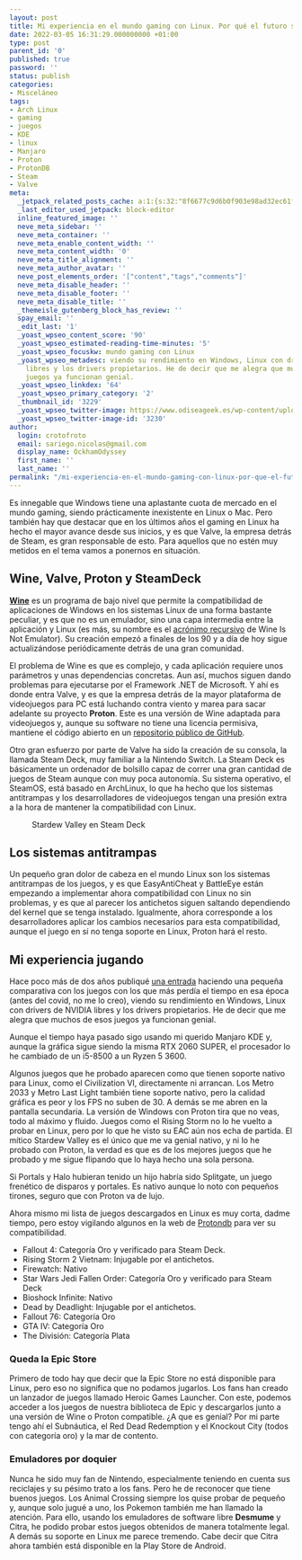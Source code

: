 ```yaml
---
layout: post
title: Mi experiencia en el mundo gaming con Linux. Por qué el futuro se ve prometedor
date: 2022-03-05 16:31:29.000000000 +01:00
type: post
parent_id: '0'
published: true
password: ''
status: publish
categories:
- Misceláneo
tags:
- Arch Linux
- gaming
- juegos
- KDE
- linux
- Manjaro
- Proton
- ProtonDB
- Steam
- Valve
meta:
  _jetpack_related_posts_cache: a:1:{s:32:"8f6677c9d6b0f903e98ad32ec61f8deb";a:2:{s:7:"expires";i:1653682446;s:7:"payload";a:3:{i:0;a:1:{s:2:"id";i:3318;}i:1;a:1:{s:2:"id";i:2659;}i:2;a:1:{s:2:"id";i:2283;}}}}
  _last_editor_used_jetpack: block-editor
  inline_featured_image: ''
  neve_meta_sidebar: ''
  neve_meta_container: ''
  neve_meta_enable_content_width: ''
  neve_meta_content_width: '0'
  neve_meta_title_alignment: ''
  neve_meta_author_avatar: ''
  neve_post_elements_order: '["content","tags","comments"]'
  neve_meta_disable_header: ''
  neve_meta_disable_footer: ''
  neve_meta_disable_title: ''
  _themeisle_gutenberg_block_has_review: ''
  spay_email: ''
  _edit_last: '1'
  _yoast_wpseo_content_score: '90'
  _yoast_wpseo_estimated-reading-time-minutes: '5'
  _yoast_wpseo_focuskw: mundo gaming con Linux
  _yoast_wpseo_metadesc: viendo su rendimiento en Windows, Linux con drivers de NVIDIA
    libres y los drivers propietarios. He de decir que me alegra que muchos de esos
    juegos ya funcionan genial.
  _yoast_wpseo_linkdex: '64'
  _yoast_wpseo_primary_category: '2'
  _thumbnail_id: '3229'
  _yoast_wpseo_twitter-image: https://www.odiseageek.es/wp-content/uploads/2022/03/Portada-Odisea-Geek-twitter-1024x576.png
  _yoast_wpseo_twitter-image-id: '3230'
author:
  login: crotofroto
  email: sariego.nicolas@gmail.com
  display_name: OckhamOdyssey
  first_name: ''
  last_name: ''
permalink: "/mi-experiencia-en-el-mundo-gaming-con-linux-por-que-el-futuro-se-ve-prometedor/"
---
```

<p><!-- wp:paragraph --></p>
<p>Es innegable que Windows tiene una aplastante cuota de mercado en el mundo gaming, siendo prácticamente inexistente en Linux o Mac. Pero también hay que destacar que en los últimos años el gaming en Linux ha hecho el mayor avance desde sus inicios, y es que Valve, la empresa detrás de Steam, es gran responsable de esto. Para aquellos que no estén muy metidos en el tema vamos a ponernos en situación.</p>
<p><!-- /wp:paragraph --></p>
<p><!-- wp:heading --></p>
<h2>Wine, Valve, Proton y SteamDeck</h2>
<p><!-- /wp:heading --></p>
<p><!-- wp:paragraph --></p>
<p><strong><a href="https://www.winehq.org" target="_blank">Wine</a></strong> es un programa de bajo nivel que permite la compatibilidad de aplicaciones de Windows en los sistemas Linux de una forma bastante peculiar, y es que no es un emulador, sino una capa intermedia entre la aplicación y Linux (es más, su nombre es el <a href="https://es.wikipedia.org/wiki/Acr%C3%B3nimo_recursivo" target="_blank">acrónimo recursivo</a> de Wine Is Not Emulator). Su creación empezó a finales de los 90 y a día de hoy sigue actualizándose periódicamente detrás de una gran comunidad.</p>
<p><!-- /wp:paragraph --></p>
<p><!-- wp:paragraph --></p>
<p>El problema de Wine es que es complejo, y cada aplicación requiere unos parámetros y unas dependencias concretas. Aun así, muchos siguen dando problemas para ejecutarse por el Framework .NET de Microsoft. Y ahí es donde entra Valve, y es que la empresa detrás de la mayor plataforma de videojuegos para PC está luchando contra viento y marea para sacar adelante su proyecto <strong>Proton</strong>. Este es una versión de Wine adaptada para videojuegos y, aunque su software no tiene una licencia permisiva, mantiene el código abierto en un <a href="https://github.com/ValveSoftware/Proton" target="_blank">repositorio público de GitHub</a>.</p>
<p><!-- /wp:paragraph --></p>
<p><!-- wp:paragraph --></p>
<p>Otro gran esfuerzo por parte de Valve ha sido la creación de su consola, la llamada Steam Deck, muy familiar a la Nintendo Switch. La Steam Deck es básicamente un ordenador de bolsillo capaz de correr una gran cantidad de juegos de Steam aunque con muy poca autonomía. Su sistema operativo, el SteamOS, está basado en ArchLinux, lo que ha hecho que los sistemas antitrampas y los desarrolladores de videojuegos tengan una presión extra a la hora de mantener la compatibilidad con Linux.</p>
<p><!-- /wp:paragraph --></p>
<p><!-- wp:image {"align":"center","sizeSlug":"large"} --></p>
<div class="wp-block-image">
<figure class="aligncenter size-large"><img src="{{ site.baseurl }}/assets/2022/03/playing_stardew.jpg" alt="" /><br />
<figcaption>Stardew Valley en Steam Deck</figcaption>
</figure>
</div>
<p><!-- /wp:image --></p>
<p><!-- wp:heading --></p>
<h2>Los sistemas antitrampas</h2>
<p><!-- /wp:heading --></p>
<p><!-- wp:paragraph --></p>
<p>Un pequeño gran dolor de cabeza en el mundo Linux son los sistemas antitrampas de los juegos, y es que EasyAntiCheat y BattleEye están empezando a implementar ahora compatibilidad con Linux no sin problemas, y es que al parecer los antichetos siguen saltando dependiendo del kernel que se tenga instalado. Igualmente, ahora corresponde a los desarrolladores aplicar los cambios necesarios para esta compatibilidad, aunque el juego en sí no tenga soporte en Linux, Proton hará el resto.</p>
<p><!-- /wp:paragraph --></p>
<p><!-- wp:heading --></p>
<h2>Mi experiencia jugando</h2>
<p><!-- /wp:heading --></p>
<p><!-- wp:paragraph --></p>
<p>Hace poco más de dos años publiqué <a href="https://www.odiseageek.es/probando-juegos-en-manjaro-kde/">una entrada</a> haciendo una pequeña comparativa con los juegos con los que más perdía el tiempo en esa época (antes del covid, no me lo creo), viendo su rendimiento en Windows, Linux con drivers de NVIDIA libres y los drivers propietarios. He de decir que me alegra que muchos de esos juegos ya funcionan genial.</p>
<p><!-- /wp:paragraph --></p>
<p><!-- wp:paragraph --></p>
<p>Aunque el tiempo haya pasado sigo usando mi querido Manjaro KDE y, aunque la gráfica sigue siendo la misma RTX 2060 SUPER, el procesador lo he cambiado de un i5-8500 a un Ryzen 5 3600. </p>
<p><!-- /wp:paragraph --></p>
<p><!-- wp:paragraph --></p>
<p>Algunos juegos que he probado aparecen como que tienen soporte nativo para Linux, como el Civilization VI, directamente ni arrancan. Los Metro 2033 y Metro Last Light también tiene soporte nativo, pero la calidad gráfica es peor y los FPS no suben de 30. A demás se me abren en la pantalla secundaria. La versión de Windows con Proton tira que no veas, todo al máximo y fluido. Juegos como el Rising Storm no lo he vuelto a probar en Linux, pero por lo que he visto su EAC aún nos echa de partida. El mítico Stardew Valley es el único que me va genial nativo, y ni lo he probado con Proton, la verdad es que  es de los mejores juegos que he probado y me sigue flipando que lo haya hecho una sola persona. </p>
<p><!-- /wp:paragraph --></p>
<p><!-- wp:paragraph --></p>
<p>Si Portals y Halo hubieran tenido un hijo habría sido Splitgate, un juego frenético de disparos y portales. Es nativo aunque lo noto con pequeños tirones, seguro que con Proton va de lujo.</p>
<p><!-- /wp:paragraph --></p>
<p><!-- wp:paragraph --></p>
<p>Ahora mismo mi lista de juegos descargados en Linux es muy corta, dadme tiempo, pero estoy vigilando algunos en la web de <a href="https://www.protondb.com" target="_blank">Protondb</a> para ver su compatibilidad.</p>
<p><!-- /wp:paragraph --></p>
<p><!-- wp:list --></p>
<ul>
<li>Fallout 4: Categoría Oro y verificado para Steam Deck.</li>
<li>Rising Storm 2 Vietnam: Injugable por el antichetos.</li>
<li>Firewatch: Nativo</li>
<li>Star Wars Jedi Fallen Order: Categoría Oro y verificado para Steam Deck</li>
<li>Bioshock Infinite: Nativo</li>
<li>Dead by Deadlight: Injugable por el antichetos.</li>
<li>Fallout 76: Categoría Oro</li>
<li>GTA IV: Categoría Oro</li>
<li>The División: Categoría Plata</li>
</ul>
<p><!-- /wp:list --></p>
<p><!-- wp:heading {"level":3} --></p>
<h3>Queda la Epic Store</h3>
<p><!-- /wp:heading --></p>
<p><!-- wp:paragraph --></p>
<p>Primero de todo hay que decir que la Epic Store no está disponible para Linux, pero eso no significa que no podamos jugarlos. Los fans han creado un lanzador de juegos llamado Heroic Games Launcher. Con este, podemos acceder a los juegos de nuestra biblioteca de Epic y descargarlos junto a una versión de Wine o Proton compatible. ¿A que es genial? Por mi parte tengo ahí el Subnáutica, el Red Dead Redemption y el Knockout City (todos con categoría oro) y la mar de contento.</p>
<p><!-- /wp:paragraph --></p>
<p><!-- wp:heading {"level":3} --></p>
<h3>Emuladores por doquier</h3>
<p><!-- /wp:heading --></p>
<p><!-- wp:paragraph --></p>
<p>Nunca he sido muy fan de Nintendo, especialmente teniendo en cuenta sus reciclajes y su pésimo trato a los fans. Pero he de reconocer que tiene buenos juegos. Los Animal Crossing siempre los quise probar de pequeño y, aunque solo jugué a uno, los Pokemon también me han llamado la atención. Para ello, usando los emuladores de software libre <strong>Desmume</strong> y Citra, he podido probar estos juegos obtenidos de manera totalmente legal. A demás su soporte en Linux me parece tremendo. Cabe decir que Citra ahora también está disponible en la Play Store de Android.</p>
<p><!-- /wp:paragraph --></p>
